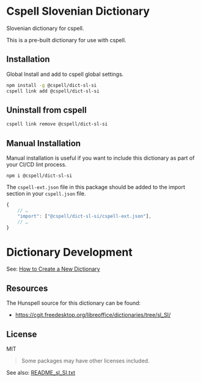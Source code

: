 # Cspell Slovenian Dictionary

Slovenian dictionary for cspell.

This is a pre-built dictionary for use with cspell.

## Installation

Global Install and add to cspell global settings.

```sh
npm install -g @cspell/dict-sl-si
cspell link add @cspell/dict-sl-si
```

## Uninstall from cspell

```sh
cspell link remove @cspell/dict-sl-si
```

## Manual Installation

Manual installation is useful if you want to include this dictionary as part of your CI/CD lint process.

```
npm i @cspell/dict-sl-si
```

The `cspell-ext.json` file in this package should be added to the import section in your `cspell.json` file.

```javascript
{
    // …
    "import": ["@cspell/dict-sl-si/cspell-ext.json"],
    // …
}
```

# Dictionary Development

See: [How to Create a New Dictionary](https://github.com/streetsidesoftware/cspell-dicts#how-to-create-a-new-dictionary)

## Resources

The Hunspell source for this dictionary can be found:

- https://cgit.freedesktop.org/libreoffice/dictionaries/tree/sl_SI/

## License

MIT

> Some packages may have other licenses included.

See also: [README_sl_SI.txt](./src/README_sl_SI.txt)
